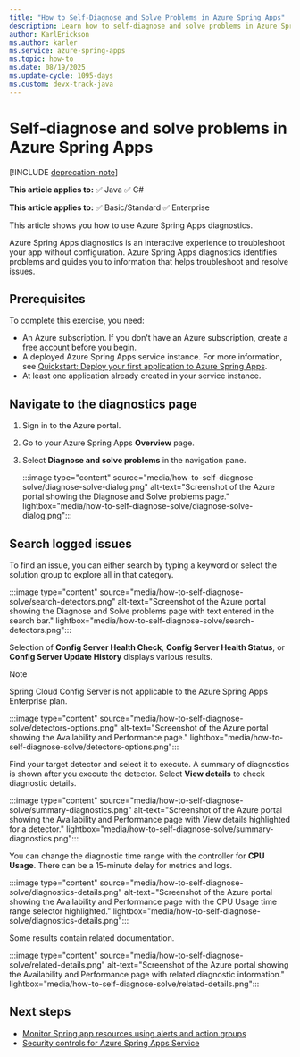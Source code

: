 ```yaml
---
title: "How to Self-Diagnose and Solve Problems in Azure Spring Apps"
description: Learn how to self-diagnose and solve problems in Azure Spring Apps.
author: KarlErickson
ms.author: karler
ms.service: azure-spring-apps
ms.topic: how-to
ms.date: 08/19/2025
ms.update-cycle: 1095-days
ms.custom: devx-track-java
---
```


# Self-diagnose and solve problems in Azure Spring Apps

[!INCLUDE [deprecation-note](../includes/deprecation-note.md)]

**This article applies to:** ✅ Java ✅ C#

**This article applies to:** ✅ Basic/Standard ✅ Enterprise

This article shows you how to use Azure Spring Apps diagnostics.

Azure Spring Apps diagnostics is an interactive experience to troubleshoot your app without configuration. Azure Spring Apps diagnostics identifies problems and guides you to information that helps troubleshoot and resolve issues.

## Prerequisites

To complete this exercise, you need:

* An Azure subscription. If you don't have an Azure subscription, create a [free account](https://azure.microsoft.com/pricing/purchase-options/azure-account?cid=msft_learn) before you begin.
* A deployed Azure Spring Apps service instance. For more information, see [Quickstart: Deploy your first application to Azure Spring Apps](./quickstart.md).
* At least one application already created in your service instance.

## Navigate to the diagnostics page

1. Sign in to the Azure portal.
2. Go to your Azure Spring Apps **Overview** page.
3. Select **Diagnose and solve problems** in the navigation pane.

   :::image type="content" source="media/how-to-self-diagnose-solve/diagnose-solve-dialog.png" alt-text="Screenshot of the Azure portal showing the Diagnose and Solve problems page." lightbox="media/how-to-self-diagnose-solve/diagnose-solve-dialog.png":::

## Search logged issues

To find an issue, you can either search by typing a keyword or select the solution group to explore all in that category.

:::image type="content" source="media/how-to-self-diagnose-solve/search-detectors.png" alt-text="Screenshot of the Azure portal showing the Diagnose and Solve problems page with text entered in the search bar." lightbox="media/how-to-self-diagnose-solve/search-detectors.png":::

Selection of **Config Server Health Check**, **Config Server Health Status**, or **Config Server Update History** displays various results.

> [!NOTE]
> Spring Cloud Config Server is not applicable to the Azure Spring Apps Enterprise plan.

:::image type="content" source="media/how-to-self-diagnose-solve/detectors-options.png" alt-text="Screenshot of the Azure portal showing the Availability and Performance page." lightbox="media/how-to-self-diagnose-solve/detectors-options.png":::

Find your target detector and select it to execute. A summary of diagnostics is shown after you execute the detector. Select **View details** to check diagnostic details.

:::image type="content" source="media/how-to-self-diagnose-solve/summary-diagnostics.png" alt-text="Screenshot of the Azure portal showing the Availability and Performance page with View details highlighted for a detector." lightbox="media/how-to-self-diagnose-solve/summary-diagnostics.png":::

You can change the diagnostic time range with the controller for **CPU Usage**. There can be a 15-minute delay for metrics and logs.

:::image type="content" source="media/how-to-self-diagnose-solve/diagnostics-details.png" alt-text="Screenshot of the Azure portal showing the Availability and Performance page with the CPU Usage time range selector highlighted." lightbox="media/how-to-self-diagnose-solve/diagnostics-details.png":::

Some results contain related documentation.

:::image type="content" source="media/how-to-self-diagnose-solve/related-details.png" alt-text="Screenshot of the Azure portal showing the Availability and Performance page with related diagnostic information." lightbox="media/how-to-self-diagnose-solve/related-details.png":::

## Next steps

* [Monitor Spring app resources using alerts and action groups](./tutorial-alerts-action-groups.md)
* [Security controls for Azure Spring Apps Service](./concept-security-controls.md)
